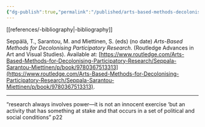 ```yaml
---
{"dg-publish":true,"permalink":"/published/arts-based-methods-decolonising-research/"}
---
```


[[references/-bibliography\|-bibliography]]

Seppälä, T., Sarantou, M. and Miettinen, S. (eds) (no date) _Arts-Based Methods for Decolonising Participatory Research_. (Routledge Advances in Art and Visual Studies). Available at: [https://www.routledge.com/Arts-Based-Methods-for-Decolonising-Participatory-Research/Seppala-Sarantou-Miettinen/p/book/9780367513313](https://www.routledge.com/Arts-Based-Methods-for-Decolonising-Participatory-Research/Seppala-Sarantou-Miettinen/p/book/9780367513313).

---
“research always involves power—it is not an innocent exercise ‘but an activity that has something at stake and that occurs in a set of political and social conditions” p22
